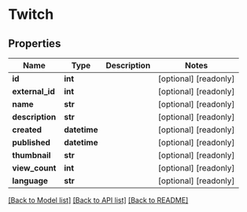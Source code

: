 # Twitch

## Properties
Name | Type | Description | Notes
------------ | ------------- | ------------- | -------------
**id** | **int** |  | [optional] [readonly] 
**external_id** | **int** |  | [optional] [readonly] 
**name** | **str** |  | [optional] [readonly] 
**description** | **str** |  | [optional] [readonly] 
**created** | **datetime** |  | [optional] [readonly] 
**published** | **datetime** |  | [optional] [readonly] 
**thumbnail** | **str** |  | [optional] [readonly] 
**view_count** | **int** |  | [optional] [readonly] 
**language** | **str** |  | [optional] [readonly] 

[[Back to Model list]](../README.md#documentation-for-models) [[Back to API list]](../README.md#documentation-for-api-endpoints) [[Back to README]](../README.md)


